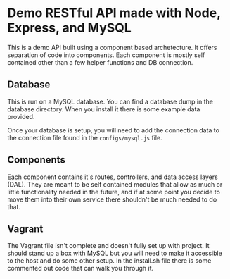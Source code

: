 # Demo RESTful API made with Node, Express, and MySQL
This is a demo API built using a component based archetecture.  It offers separation
of code into components.  Each component is mostly self contained other than a few
helper functions and DB connection. 

## Database
This is run on a MySQL database.  You can find a database dump in the database 
directory.  When you install it there is some example data provided.  

Once your database is setup, you will need to add the connection data to the 
connection file found in the `configs/mysql.js` file.

## Components
Each component contains it's routes, controllers, and data access layers (DAL).  They are meant
to be self contained modules that allow as much or little functionality needed in the future, and
if at some point you decide to move them into their own service there shouldn't be much needed to 
do that.  

## Vagrant
The Vagrant file isn't complete and doesn't fully set up with project.  It should stand up a 
box with MySQL but you will need to make it accessible to the host and do some other setup. 
In the install.sh file there is some commented out code that can walk you through it. 
